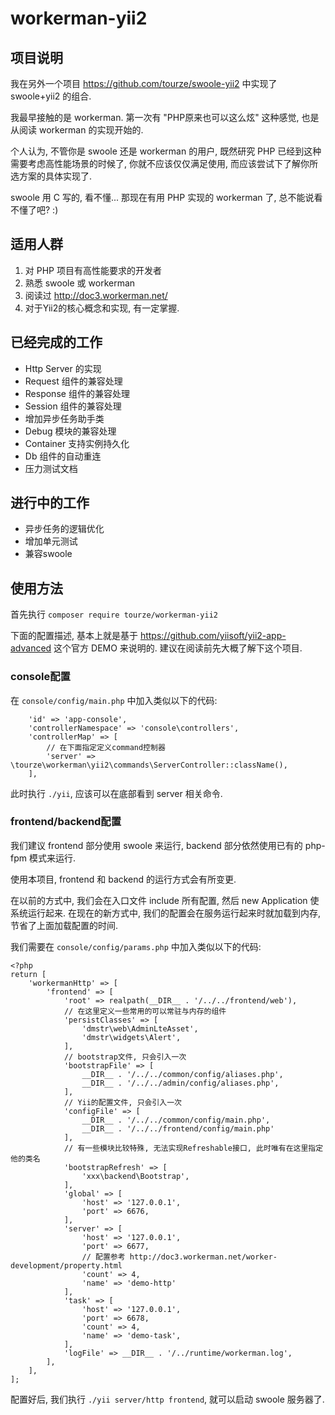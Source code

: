 # workerman-yii2

## 项目说明

我在另外一个项目 https://github.com/tourze/swoole-yii2 中实现了 swoole+yii2 的组合.

我最早接触的是 workerman. 第一次有 "PHP原来也可以这么炫" 这种感觉, 也是从阅读 workerman 的实现开始的.

个人认为, 不管你是 swoole 还是 workerman 的用户, 既然研究 PHP 已经到这种需要考虑高性能场景的时候了, 你就不应该仅仅满足使用, 而应该尝试下了解你所选方案的具体实现了.

swoole 用 C 写的, 看不懂... 那现在有用 PHP 实现的 workerman 了, 总不能说看不懂了吧? :)

## 适用人群

1. 对 PHP 项目有高性能要求的开发者
2. 熟悉 swoole 或 workerman
3. 阅读过 http://doc3.workerman.net/
4. 对于Yii2的核心概念和实现, 有一定掌握.

## 已经完成的工作

* Http Server 的实现
* Request 组件的兼容处理
* Response 组件的兼容处理
* Session 组件的兼容处理
* 增加异步任务助手类
* Debug 模块的兼容处理
* Container 支持实例持久化
* Db 组件的自动重连
* 压力测试文档

## 进行中的工作

* 异步任务的逻辑优化
* 增加单元测试
* 兼容swoole

## 使用方法

首先执行 `composer require tourze/workerman-yii2`

下面的配置描述, 基本上就是基于 https://github.com/yiisoft/yii2-app-advanced 这个官方 DEMO 来说明的.
建议在阅读前先大概了解下这个项目.

### console配置

在 `console/config/main.php` 中加入类似以下的代码:

```
    'id' => 'app-console',
    'controllerNamespace' => 'console\controllers',
    'controllerMap' => [
        // 在下面指定定义command控制器
        'server' => \tourze\workerman\yii2\commands\ServerController::className(),
    ],
```

此时执行 `./yii`, 应该可以在底部看到 server 相关命令.

### frontend/backend配置

我们建议 frontend 部分使用 swoole 来运行, backend 部分依然使用已有的 php-fpm 模式来运行.

使用本项目, frontend 和 backend 的运行方式会有所变更.

在以前的方式中, 我们会在入口文件 include 所有配置, 然后 new Application 使系统运行起来.
在现在的新方式中, 我们的配置会在服务运行起来时就加载到内存, 节省了上面加载配置的时间.

我们需要在 `console/config/params.php` 中加入类似以下的代码:

```
<?php
return [
    'workermanHttp' => [
        'frontend' => [
            'root' => realpath(__DIR__ . '/../../frontend/web'),
            // 在这里定义一些常用的可以常驻与内存的组件
            'persistClasses' => [
                'dmstr\web\AdminLteAsset',
                'dmstr\widgets\Alert',
            ],
            // bootstrap文件, 只会引入一次
            'bootstrapFile' => [
                __DIR__ . '/../../common/config/aliases.php',
                __DIR__ . '/../../admin/config/aliases.php',
            ],
            // Yii的配置文件, 只会引入一次
            'configFile' => [
                __DIR__ . '/../../common/config/main.php',
                __DIR__ . '/../../frontend/config/main.php'
            ],
            // 有一些模块比较特殊, 无法实现Refreshable接口, 此时唯有在这里指定他的类名
            'bootstrapRefresh' => [
                'xxx\backend\Bootstrap',
            ],
            'global' => [
                'host' => '127.0.0.1',
                'port' => 6676,
            ],
            'server' => [
                'host' => '127.0.0.1',
                'port' => 6677,
                // 配置参考 http://doc3.workerman.net/worker-development/property.html
                'count' => 4,
                'name' => 'demo-http'
            ],
            'task' => [
                'host' => '127.0.0.1',
                'port' => 6678,
                'count' => 4,
                'name' => 'demo-task',
            ],
            'logFile' => __DIR__ . '/../runtime/workerman.log',
        ],
    ],
];
```

配置好后, 我们执行 `./yii server/http frontend`, 就可以启动 swoole 服务器了.
